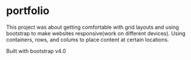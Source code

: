 # portfolio

This project was about getting comfortable with grid layouts and using bootstrap to make websites responsive(work on different devices).
Using containers, rows, and colums to place content at certain locations.

Built with bootstrap v4.0
